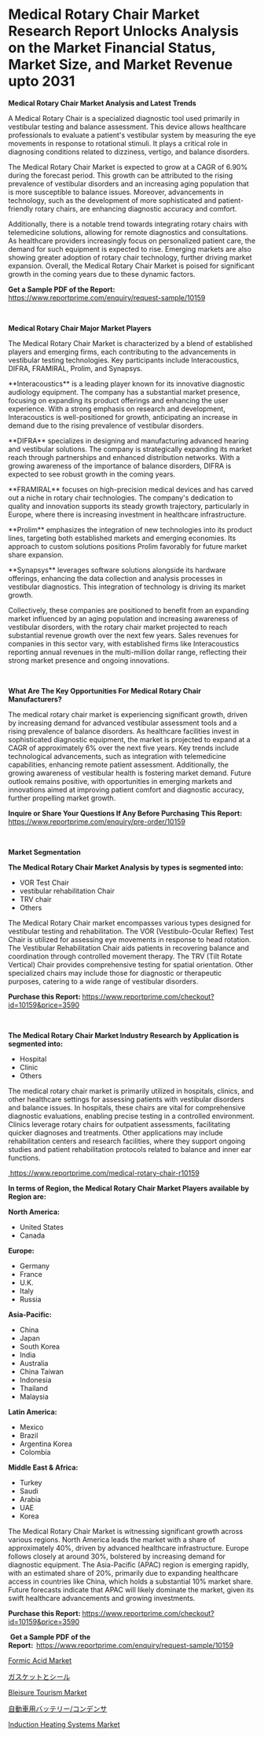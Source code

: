 <p><h1>Medical Rotary Chair Market Research Report Unlocks Analysis on the Market Financial Status, Market Size, and Market Revenue upto 2031</h1></p><p><strong>Medical Rotary Chair Market Analysis and Latest Trends</strong></p>
<p><p>A Medical Rotary Chair is a specialized diagnostic tool used primarily in vestibular testing and balance assessment. This device allows healthcare professionals to evaluate a patient's vestibular system by measuring the eye movements in response to rotational stimuli. It plays a critical role in diagnosing conditions related to dizziness, vertigo, and balance disorders.</p><p>The Medical Rotary Chair Market is expected to grow at a CAGR of 6.90% during the forecast period. This growth can be attributed to the rising prevalence of vestibular disorders and an increasing aging population that is more susceptible to balance issues. Moreover, advancements in technology, such as the development of more sophisticated and patient-friendly rotary chairs, are enhancing diagnostic accuracy and comfort. </p><p>Additionally, there is a notable trend towards integrating rotary chairs with telemedicine solutions, allowing for remote diagnostics and consultations. As healthcare providers increasingly focus on personalized patient care, the demand for such equipment is expected to rise. Emerging markets are also showing greater adoption of rotary chair technology, further driving market expansion. Overall, the Medical Rotary Chair Market is poised for significant growth in the coming years due to these dynamic factors.</p></p>
<p><strong>Get a Sample PDF of the Report:&nbsp;</strong> <a href="https://www.reportprime.com/enquiry/request-sample/10159">https://www.reportprime.com/enquiry/request-sample/10159</a></p>
<p>&nbsp;</p>
<p><strong>Medical Rotary Chair Major Market Players</strong></p>
<p><p>The Medical Rotary Chair Market is characterized by a blend of established players and emerging firms, each contributing to the advancements in vestibular testing technologies. Key participants include Interacoustics, DIFRA, FRAMIRAL, Prolim, and Synapsys.</p><p>**Interacoustics** is a leading player known for its innovative diagnostic audiology equipment. The company has a substantial market presence, focusing on expanding its product offerings and enhancing the user experience. With a strong emphasis on research and development, Interacoustics is well-positioned for growth, anticipating an increase in demand due to the rising prevalence of vestibular disorders.</p><p>**DIFRA** specializes in designing and manufacturing advanced hearing and vestibular solutions. The company is strategically expanding its market reach through partnerships and enhanced distribution networks. With a growing awareness of the importance of balance disorders, DIFRA is expected to see robust growth in the coming years.</p><p>**FRAMIRAL** focuses on high-precision medical devices and has carved out a niche in rotary chair technologies. The company's dedication to quality and innovation supports its steady growth trajectory, particularly in Europe, where there is increasing investment in healthcare infrastructure.</p><p>**Prolim** emphasizes the integration of new technologies into its product lines, targeting both established markets and emerging economies. Its approach to custom solutions positions Prolim favorably for future market share expansion.</p><p>**Synapsys** leverages software solutions alongside its hardware offerings, enhancing the data collection and analysis processes in vestibular diagnostics. This integration of technology is driving its market growth.</p><p>Collectively, these companies are positioned to benefit from an expanding market influenced by an aging population and increasing awareness of vestibular disorders, with the rotary chair market projected to reach substantial revenue growth over the next few years. Sales revenues for companies in this sector vary, with established firms like Interacoustics reporting annual revenues in the multi-million dollar range, reflecting their strong market presence and ongoing innovations.</p></p>
<p>&nbsp;</p>
<p><strong>What Are The Key Opportunities For Medical Rotary Chair Manufacturers?</strong></p>
<p><p>The medical rotary chair market is experiencing significant growth, driven by increasing demand for advanced vestibular assessment tools and a rising prevalence of balance disorders. As healthcare facilities invest in sophisticated diagnostic equipment, the market is projected to expand at a CAGR of approximately 6% over the next five years. Key trends include technological advancements, such as integration with telemedicine capabilities, enhancing remote patient assessment. Additionally, the growing awareness of vestibular health is fostering market demand. Future outlook remains positive, with opportunities in emerging markets and innovations aimed at improving patient comfort and diagnostic accuracy, further propelling market growth.</p></p>
<p><strong>Inquire or Share Your Questions If Any Before Purchasing This Report:</strong> <a href="https://www.reportprime.com/enquiry/pre-order/10159">https://www.reportprime.com/enquiry/pre-order/10159</a></p>
<p>&nbsp;</p>
<p><strong>Market Segmentation</strong></p>
<p><strong>The Medical Rotary Chair Market Analysis by types is segmented into:</strong></p>
<p><ul><li>VOR Test Chair</li><li>vestibular rehabilitation Chair</li><li>TRV chair</li><li>Others</li></ul></p>
<p><p>The Medical Rotary Chair market encompasses various types designed for vestibular testing and rehabilitation. The VOR (Vestibulo-Ocular Reflex) Test Chair is utilized for assessing eye movements in response to head rotation. The Vestibular Rehabilitation Chair aids patients in recovering balance and coordination through controlled movement therapy. The TRV (Tilt Rotate Vertical) Chair provides comprehensive testing for spatial orientation. Other specialized chairs may include those for diagnostic or therapeutic purposes, catering to a wide range of vestibular disorders.</p></p>
<p><strong>Purchase this Report:&nbsp;</strong><a href="https://www.reportprime.com/checkout?id=10159&price=3590">https://www.reportprime.com/checkout?id=10159&price=3590</a></p>
<p>&nbsp;</p>
<p><strong>The Medical Rotary Chair Market Industry Research by Application is segmented into:</strong></p>
<p><ul><li>Hospital</li><li>Clinic</li><li>Others</li></ul></p>
<p><p>The medical rotary chair market is primarily utilized in hospitals, clinics, and other healthcare settings for assessing patients with vestibular disorders and balance issues. In hospitals, these chairs are vital for comprehensive diagnostic evaluations, enabling precise testing in a controlled environment. Clinics leverage rotary chairs for outpatient assessments, facilitating quicker diagnoses and treatments. Other applications may include rehabilitation centers and research facilities, where they support ongoing studies and patient rehabilitation protocols related to balance and inner ear functions.</p></p>
<p><a href="https://www.reportprime.com/medical-rotary-chair-r10159">&nbsp;https://www.reportprime.com/medical-rotary-chair-r10159</a></p>
<p><strong>In terms of Region, the Medical Rotary Chair Market Players available by Region are:</strong></p>
<p>
    <p> <strong> North America: </strong>
        <ul>
            <li>United States</li>
            <li>Canada</li>
        </ul>
        </p> 
    <p> <strong> Europe: </strong>
        <ul>
            <li>Germany</li>
            <li>France</li>
            <li>U.K.</li>
            <li>Italy</li>
            <li>Russia</li>
        </ul>
        </p> 
    <p> <strong> Asia-Pacific: </strong>
        <ul>
            <li>China</li>
            <li>Japan</li>
            <li>South Korea</li>
            <li>India</li>
            <li>Australia</li>
            <li>China Taiwan</li>
            <li>Indonesia</li>
            <li>Thailand</li>
            <li>Malaysia</li>
        </ul>
        </p> 
    <p> <strong> Latin America: </strong>
        <ul>
            <li>Mexico</li>
            <li>Brazil</li>
            <li>Argentina Korea</li>
            <li>Colombia</li>
        </ul>
        </p> 
    <p> <strong> Middle East & Africa: </strong>
        <ul>
            <li>Turkey</li>
            <li>Saudi</li>
            <li>Arabia</li>
            <li>UAE</li>
            <li>Korea</li>
        </ul>
    </p>
    </p>
<p><p>The Medical Rotary Chair Market is witnessing significant growth across various regions. North America leads the market with a share of approximately 40%, driven by advanced healthcare infrastructure. Europe follows closely at around 30%, bolstered by increasing demand for diagnostic equipment. The Asia-Pacific (APAC) region is emerging rapidly, with an estimated share of 20%, primarily due to expanding healthcare access in countries like China, which holds a substantial 10% market share. Future forecasts indicate that APAC will likely dominate the market, given its swift healthcare advancements and growing investments.</p></p>
<p><strong>Purchase this Report: </strong><a href="https://www.reportprime.com/checkout?id=10159&price=3590">https://www.reportprime.com/checkout?id=10159&price=3590</a></p>
<p>&nbsp;<strong>Get a Sample PDF of the Report:&nbsp;&nbsp;</strong><a href="https://www.reportprime.com/enquiry/request-sample/10159">https://www.reportprime.com/enquiry/request-sample/10159</a></p>
<p><strong></strong></p>
<p><p><a href="https://issuu.com/reportprime-2/docs/formic-acid-market-size-2030.pptx_dc03fac678c2d8">Formic Acid Market</a></p><p><a href="https://medium.com/@maninajar/gaskets-seals-market-%E3%81%AF-%E3%82%B3%E3%82%B9%E3%83%88%E7%AE%A1%E7%90%86%E3%81%A8%E5%8A%B9%E7%8E%87%E5%90%91%E4%B8%8A%E3%82%92%E5%84%AA%E5%85%88%E3%81%97%E3%81%BE%E3%81%99-%E3%81%95%E3%82%89%E3%81%AB-%E5%A0%B1%E5%91%8A%E6%9B%B8%E3%81%AF%E5%B8%82%E5%A0%B4%E3%81%AE%E9%9C%80%E8%A6%81%E9%9D%A2%E3%81%A8%E4%BE%9B%E7%B5%A6%E9%9D%A2%E3%81%AE%E4%B8%A1%E6%96%B9%E3%82%92%E3%82%AB%E3%83%90%E3%83%BC%E3%81%97%E3%81%A6%E3%81%84%E3%81%BE%E3%81%99-gaskets-seals-%E5%B8%82%E5%A0%B4%E3%81%AF-0cbd8e9a77a4">ガスケットとシール</a></p><p><a href="https://www.linkedin.com/pulse/strategic-roadmap-global-bleisure-tourism-market-insights-aythf?trackingId=nU2r63cMTd2duxPav0nJ4Q%3D%3D">Bleisure Tourism Market</a></p><p><a href="https://medium.com/@maninajar/automotive-battery-capacitor-market-%E3%81%AE%E3%82%B0%E3%83%AD%E3%83%BC%E3%83%90%E3%83%AB%E5%B8%82%E5%A0%B4%E6%A6%82%E8%A6%81%E3%81%AF-%E4%B8%96%E7%95%8C%E3%81%8A%E3%82%88%E3%81%B3%E4%B8%BB%E8%A6%81%E5%B8%82%E5%A0%B4%E3%81%AB%E3%81%8A%E3%81%91%E3%82%8B%E6%A5%AD%E7%95%8C%E3%81%AB%E5%BD%B1%E9%9F%BF%E3%82%92%E4%B8%8E%E3%81%88%E3%82%8B%E4%B8%BB%E8%A6%81%E3%81%AA%E3%83%88%E3%83%AC%E3%83%B3%E3%83%89%E3%81%AB%E3%81%A4%E3%81%84%E3%81%A6-%E7%8B%AC%E8%87%AA%E3%81%AE%E8%A6%96%E7%82%B9%E3%82%92%E6%8F%90%E4%BE%9B%E3%81%97%E3%81%BE%E3%81%99-f77faf73ee09">自動車用バッテリー/コンデンサ</a></p><p><a href="https://medium.com/@jeanjordan54/the-global-induction-heating-systems-market-is-expected-to-witness-a-compound-annual-growth-rate-bab45707a359">Induction Heating Systems Market</a></p></p>